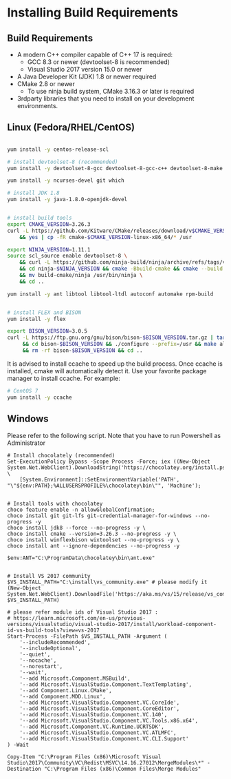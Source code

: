 # Installing Build Requirements

## Build Requirements

- A modern C++ compiler capable of C++ 17 is required:
  - GCC 8.3 or newer (devtoolset-8 is recommended)
  - Visual Studio 2017 version 15.0 or newer
- A Java Developer Kit (JDK) 1.8 or newer required
- CMake 2.8 or newer
  - To use ninja build system, CMake 3.16.3 or later is required
- 3rdparty libraries that you need to install on your development environments.

## Linux (Fedora/RHEL/CentOS)

```sh

yum install -y centos-release-scl

# install devtoolset-8 (recommended)
yum install -y devtoolset-8-gcc devtoolset-8-gcc-c++ devtoolset-8-make devtoolset-8-elfutils-libelf-devel devtoolset-8-systemtap-sdt-devel

yum install -y ncurses-devel git which

# install JDK 1.8
yum install -y java-1.8.0-openjdk-devel


# install build tools
export CMAKE_VERSION=3.26.3
curl -L https://github.com/Kitware/CMake/releases/download/v$CMAKE_VERSION/cmake-$CMAKE_VERSION-linux-x86_64.tar.gz | tar xzvf - \
    && yes | cp -fR cmake-$CMAKE_VERSION-linux-x86_64/* /usr

export NINJA_VERSION=1.11.1
source scl_source enable devtoolset-8 \
	&& curl -L https://github.com/ninja-build/ninja/archive/refs/tags/v$NINJA_VERSION.tar.gz | tar xzvf - \
    && cd ninja-$NINJA_VERSION && cmake -Bbuild-cmake && cmake --build build-cmake \
    && mv build-cmake/ninja /usr/bin/ninja \
    && cd ..

yum install -y ant libtool libtool-ltdl autoconf automake rpm-build


# install FLEX and BISON
yum install -y flex

export BISON_VERSION=3.0.5
curl -L https://ftp.gnu.org/gnu/bison/bison-$BISON_VERSION.tar.gz | tar xzvf - \
     && cd bison-$BISON_VERSION && ./configure --prefix=/usr && make all install \
     && rm -rf bison-$BISON_VERSION && cd ..

```

It is advised to install ccache to speed up the build process. Once ccache is installed, cmake will automatically detect it. Use your favorite package manager to install ccache. For example:

```sh
# CentOS 7
yum install -y ccache
```

## Windows

Please refer to the following script. Note that you have to run Powershell as Administrator 

```pwsh
# Install chocolately (recommended)
Set-ExecutionPolicy Bypass -Scope Process -Force; iex ((New-Object System.Net.WebClient).DownloadString('https://chocolatey.org/install.ps1')); \
    [System.Environment]::SetEnvironmentVariable('PATH', "\"${env:PATH};%ALLUSERSPROFILE%\chocolatey\bin\"", 'Machine');


# Install tools with chocolatey
choco feature enable -n allowGlobalConfirmation;
choco install git git-lfs git-credential-manager-for-windows --no-progress -y
choco install jdk8 --force --no-progress -y \
choco install cmake --version=3.26.3 --no-progress -y \
choco install winflexbison wixtoolset --no-progress -y \
choco install ant --ignore-dependencies --no-progress -y

$env:ANT="C:\ProgramData\chocolatey\bin\ant.exe"


# Install VS 2017 community
$VS_INSTALL_PATH="C:\install\vs_community.exe" # please modify it
(New-Object System.Net.WebClient).DownloadFile('https://aka.ms/vs/15/release/vs_community.exe', $VS_INSTALL_PATH)

# please refer module ids of Visual Studio 2017 :
# https://learn.microsoft.com/en-us/previous-versions/visualstudio/visual-studio-2017/install/workload-component-id-vs-build-tools?view=vs-2017
Start-Process -FilePath $VS_INSTALL_PATH -Argument (
    '--includeRecommended',
    '--includeOptional',
    '--quiet',
    '--nocache',
    '--norestart',
    '--wait',
	'--add Microsoft.Component.MSBuild',
	'--add Microsoft.VisualStudio.Component.TextTemplating',
	'--add Component.Linux.CMake',
	'--add Component.MDD.Linux',
	'--add Microsoft.VisualStudio.Component.VC.CoreIde',
	'--add Microsoft.VisualStudio.Component.CoreEditor',
	'--add Microsoft.VisualStudio.Component.VC.140',
	'--add Microsoft.VisualStudio.Component.VC.Tools.x86.x64',
	'--add Microsoft.Component.VC.Runtime.UCRTSDK',
	'--add Microsoft.VisualStudio.Component.VC.ATLMFC',
	'--add Microsoft.VisualStudio.Component.VC.CLI.Support'
) -Wait

Copy-Item "C:\Program Files (x86)\Microsoft Visual Studio\2017\Community\VC\Redist\MSVC\14.16.27012\MergeModules\*" -Destination "C:\Program Files (x86)\Common Files\Merge Modules"
```
